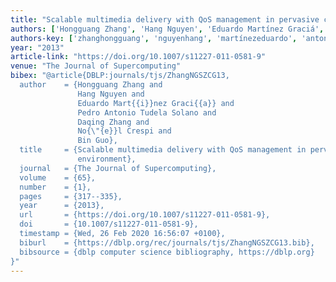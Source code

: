 ```yaml
---
title: "Scalable multimedia delivery with QoS management in pervasive computing environment"
authors: ['Hongguang Zhang', 'Hang Nguyen', 'Eduardo Martínez Graciá', 'Pedro Antonio Tudela Solano', 'Daqing Zhang 0001', 'Noël Crespi', 'Bin Guo 0001']
authors-key: ['zhanghongguang', 'nguyenhang', 'martínezeduardo', 'antoniopedro', 'zhangdaqing', 'crespinoël', 'guobin']
year: "2013"
article-link: "https://doi.org/10.1007/s11227-011-0581-9"
venue: "The Journal of Supercomputing"
bibex: "@article{DBLP:journals/tjs/ZhangNGSZCG13,
  author    = {Hongguang Zhang and
               Hang Nguyen and
               Eduardo Mart{{i}}nez Graci{{a}} and
               Pedro Antonio Tudela Solano and
               Daqing Zhang and
               No{\"{e}}l Crespi and
               Bin Guo},
  title     = {Scalable multimedia delivery with QoS management in pervasive computing
               environment},
  journal   = {The Journal of Supercomputing},
  volume    = {65},
  number    = {1},
  pages     = {317--335},
  year      = {2013},
  url       = {https://doi.org/10.1007/s11227-011-0581-9},
  doi       = {10.1007/s11227-011-0581-9},
  timestamp = {Wed, 26 Feb 2020 16:56:07 +0100},
  biburl    = {https://dblp.org/rec/journals/tjs/ZhangNGSZCG13.bib},
  bibsource = {dblp computer science bibliography, https://dblp.org}
}"
---
```

